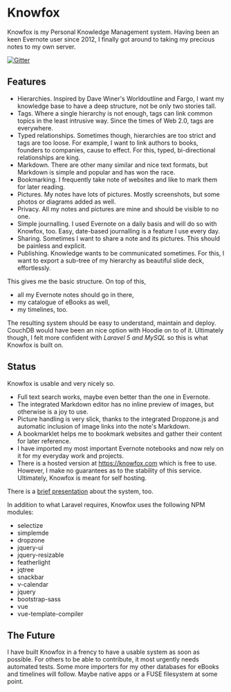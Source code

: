 # Knowfox

Knowfox is my Personal Knowledge Management system. Having been an keen Evernote user since 2012, I finally got around to taking my precious notes to my own server.

[![Gitter](https://badges.gitter.im/knowfox-personal-knowledge-management/community.svg)](https://gitter.im/knowfox-personal-knowledge-management/community?utm_source=badge&utm_medium=badge&utm_campaign=pr-badge)

## Features

* Hierarchies. Inspired by Dave Winer's Worldoutline and Fargo, I want my knowledge base to have a deep structure, not be only two stories tall.
* Tags. Where a single hierarchy is not enough, tags can link common topics in the least intrusive way. Since the times of Web 2.0, tags are everywhere.
* Typed relationships. Sometimes though, hierarchies are too strict and tags are too loose. For example, I want to link authors to books, founders to companies, cause to effect. For this, typed, bi-directional relationships are king.
* Markdown. There are other many similar and nice text formats, but Markdown is simple and popular and has won the race.
* Bookmarking. I frequently take note of websites and like to mark them for later reading.
* Pictures. My notes have lots of pictures. Mostly screenshots, but some photos or diagrams added as well.
* Privacy. All my notes and pictures are mine and should be visible to no one.
* Simple journalling. I used Evernote on a daily basis and will do so with Knowfox, too. Easy, date-based journalling is a feature I use every day.
* Sharing. Sometimes I want to share a note and its pictures. This should be painless and explicit.
* Publishing. Knowledge wants to be communicated sometimes. For this, I want to export a sub-tree of my hierarchy as beautiful slide deck, effortlessly.

This gives me the basic structure. On top of this,

* all my Evernote notes should go in there,
* my catalogue of eBooks as well,
* my timelines, too.

The resulting system should be easy to understand, maintain and deploy. CouchDB would have been an nice option with Hoodie on to of it. Ultimately though, I felt more confident with *Laravel 5 and MySQL* so this is what Knowfox is built on.

## Status

Knowfox is usable and very nicely so.

* Full text search works, maybe even better than the one in Evernote.
* The integrated Markdown editor has no inline preview of images, but otherwise is a joy to use.
* Picture handling is very slick, thanks to the integrated Dropzone.js and automatic inclusion of image links into the note's Markdown.
* A bookmarklet helps me to bookmark websites and gather their content for later reference.
* I have imported my most important Evernote notebooks and now rely on it for my everyday work and projects.
* There is a hosted version at https://knowfox.com which is free to use. However, I make no guarantees as to the stability of this service. Ultimately, Knowfox is meant for self hosting.

There is a [brief presentation](https://knowfox.com/presentation/47d6c8de/013c/11e7/8a8c/56847afe9799/index.html) about the system, too.

In addition to what Laravel requires, Knowfox uses the following NPM modules:

* selectize
* simplemde
* dropzone
* jquery-ui
* jquery-resizable
* featherlight
* jqtree
* snackbar
* v-calendar
* jquery
* bootstrap-sass
* vue
* vue-template-compiler

## The Future

I have built Knowfox in a frency to have a usable system as soon as possible. For others to be able to contribute, it most urgently needs automated tests. Some more importers for my other databases for eBooks and timelines will follow. Maybe native apps or a FUSE filesystem at some point.
